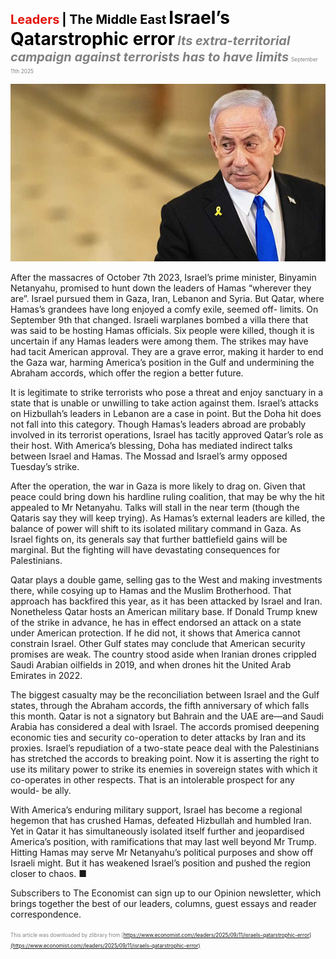 <span style="color:#E3120B; font-size:14.9pt; font-weight:bold;">Leaders</span> <span style="color:#000000; font-size:14.9pt; font-weight:bold;">| The Middle East</span>
<span style="color:#000000; font-size:21.0pt; font-weight:bold;">Israel’s Qatarstrophic error</span>
<span style="color:#808080; font-size:14.9pt; font-weight:bold; font-style:italic;">Its extra-territorial campaign against terrorists has to have limits</span>
<span style="color:#808080; font-size:6.2pt;">September 11th 2025</span>

![](../images/006_Israels_Qatarstrophic_error/p0026_img01.jpeg)

After the massacres of October 7th 2023, Israel’s prime minister, Binyamin Netanyahu, promised to hunt down the leaders of Hamas “wherever they are”. Israel pursued them in Gaza, Iran, Lebanon and Syria. But Qatar, where Hamas’s grandees have long enjoyed a comfy exile, seemed off- limits. On September 9th that changed. Israeli warplanes bombed a villa there that was said to be hosting Hamas officials. Six people were killed, though it is uncertain if any Hamas leaders were among them. The strikes may have had tacit American approval. They are a grave error, making it harder to end the Gaza war, harming America’s position in the Gulf and undermining the Abraham accords, which offer the region a better future.

It is legitimate to strike terrorists who pose a threat and enjoy sanctuary in a state that is unable or unwilling to take action against them. Israel’s attacks on Hizbullah’s leaders in Lebanon are a case in point. But the Doha hit does not fall into this category. Though Hamas’s leaders abroad are probably involved in its terrorist operations, Israel has tacitly approved Qatar’s role as their host. With America’s blessing, Doha has mediated indirect talks between Israel and Hamas. The Mossad and Israel’s army opposed Tuesday’s strike.

After the operation, the war in Gaza is more likely to drag on. Given that peace could bring down his hardline ruling coalition, that may be why the hit appealed to Mr Netanyahu. Talks will stall in the near term (though the Qataris say they will keep trying). As Hamas’s external leaders are killed, the balance of power will shift to its isolated military command in Gaza. As Israel fights on, its generals say that further battlefield gains will be marginal. But the fighting will have devastating consequences for Palestinians.

Qatar plays a double game, selling gas to the West and making investments there, while cosying up to Hamas and the Muslim Brotherhood. That approach has backfired this year, as it has been attacked by Israel and Iran. Nonetheless Qatar hosts an American military base. If Donald Trump knew of the strike in advance, he has in effect endorsed an attack on a state under American protection. If he did not, it shows that America cannot constrain Israel. Other Gulf states may conclude that American security promises are weak. The country stood aside when Iranian drones crippled Saudi Arabian oilfields in 2019, and when drones hit the United Arab Emirates in 2022.

The biggest casualty may be the reconciliation between Israel and the Gulf states, through the Abraham accords, the fifth anniversary of which falls this month. Qatar is not a signatory but Bahrain and the UAE are—and Saudi Arabia has considered a deal with Israel. The accords promised deepening economic ties and security co-operation to deter attacks by Iran and its proxies. Israel’s repudiation of a two-state peace deal with the Palestinians has stretched the accords to breaking point. Now it is asserting the right to use its military power to strike its enemies in sovereign states with which it co-operates in other respects. That is an intolerable prospect for any would- be ally.

With America’s enduring military support, Israel has become a regional hegemon that has crushed Hamas, defeated Hizbullah and humbled Iran. Yet in Qatar it has simultaneously isolated itself further and jeopardised America’s position, with ramifications that may last well beyond Mr Trump. Hitting Hamas may serve Mr Netanyahu’s political purposes and show off Israeli might. But it has weakened Israel’s position and pushed the region closer to chaos. ■

Subscribers to The Economist can sign up to our Opinion newsletter, which brings together the best of our leaders, columns, guest essays and reader correspondence.

<span style="color:#808080; font-size:6.2pt;">This article was downloaded by zlibrary from [https://www.economist.com//leaders/2025/09/11/israels-qatarstrophic-error](https://www.economist.com//leaders/2025/09/11/israels-qatarstrophic-error)</span>